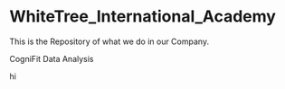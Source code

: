 # WhiteTree_International_Academy
This is the Repository of what we do in our Company.

CogniFit Data Analysis

hi
